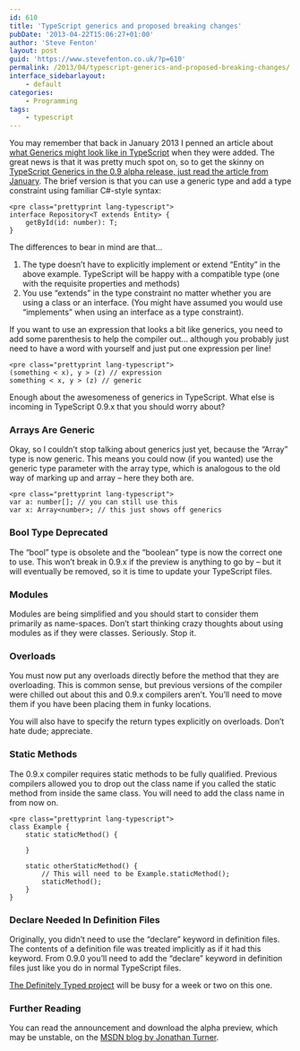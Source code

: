 ```yaml
---
id: 610
title: 'TypeScript generics and proposed breaking changes'
pubDate: '2013-04-22T15:06:27+01:00'
author: 'Steve Fenton'
layout: post
guid: 'https://www.stevefenton.co.uk/?p=610'
permalink: /2013/04/typescript-generics-and-proposed-breaking-changes/
interface_sidebarlayout:
    - default
categories:
    - Programming
tags:
    - typescript
---
```


You may remember that back in January 2013 I penned an article about [what Generics might look like in TypeScript](https://www.stevefenton.co.uk/2013/01/An-Early-Vision-Of-TypeScript-Generics/) when they were added. The great news is that it was pretty much spot on, so to get the skinny on [TypeScript Generics in the 0.9 alpha release, just read the article from January](https://www.stevefenton.co.uk/2013/01/An-Early-Vision-Of-TypeScript-Generics/). The brief version is that you can use a generic type and add a type constraint using familiar C#-style syntax:

```
<pre class="prettyprint lang-typescript">
interface Repository<T extends Entity> {
    getById(id: number): T;
}
```

The differences to bear in mind are that…

1. The type doesn’t have to explicitly implement or extend “Entity” in the above example. TypeScript will be happy with a compatible type (one with the requisite properties and methods)
2. You use “extends” in the type constraint no matter whether you are using a class or an interface. (You might have assumed you would use “implements” when using an interface as a type constraint).

If you want to use an expression that looks a bit like generics, you need to add some parenthesis to help the compiler out… although you probably just need to have a word with yourself and just put one expression per line!

```
<pre class="prettyprint lang-typescript">
(something < x), y > (z) // expression
something < x, y > (z) // generic
```

Enough about the awesomeness of generics in TypeScript. What else is incoming in TypeScript 0.9.x that you should worry about?

### Arrays Are Generic

Okay, so I couldn’t stop talking about generics just yet, because the “Array” type is now generic. This means you could now (if you wanted) use the generic type parameter with the array type, which is analogous to the old way of marking up and array – here they both are.

```
<pre class="prettyprint lang-typescript">
var a: number[]; // you can still use this
var x: Array<number>; // this just shows off generics
```

### Bool Type Deprecated

The “bool” type is obsolete and the “boolean” type is now the correct one to use. This won’t break in 0.9.x if the preview is anything to go by – but it will eventually be removed, so it is time to update your TypeScript files.

### Modules

Modules are being simplified and you should start to consider them primarily as name-spaces. Don’t start thinking crazy thoughts about using modules as if they were classes. Seriously. Stop it.

### Overloads

You must now put any overloads directly before the method that they are overloading. This is common sense, but previous versions of the compiler were chilled out about this and 0.9.x compilers aren’t. You’ll need to move them if you have been placing them in funky locations.

You will also have to specify the return types explicitly on overloads. Don’t hate dude; appreciate.

### Static Methods

The 0.9.x compiler requires static methods to be fully qualified. Previous compilers allowed you to drop out the class name if you called the static method from inside the same class. You will need to add the class name in from now on.

```
<pre class="prettyprint lang-typescript">
class Example {
    static staticMethod() {
       
    }
   
    static otherStaticMethod() {
        // This will need to be Example.staticMethod();
        staticMethod();
    }
}
```

### Declare Needed In Definition Files

Originally, you didn’t need to use the “declare” keyword in definition files. The contents of a definition file was treated implicitly as if it had this keyword. From 0.9.0 you’ll need to add the “declare” keyword in definition files just like you do in normal TypeScript files.

[The Definitely Typed project](https://github.com/borisyankov/DefinitelyTyped) will be busy for a week or two on this one.

### Further Reading

You can read the announcement and download the alpha preview, which may be unstable, on the [MSDN blog by Jonathan Turner](http://blogs.msdn.com/b/typescript/archive/2013/04/22/10413065.aspx).
